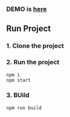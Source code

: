      

### DEMO is [here](https://nordicgiant2.github.io/react-nice-resume-page/index.html)



## Run Project
### 1. Clone the project

### 2. Run the project
```shell
npm i
npm start
```

### 3. BUild
```shell
npm run build
```
